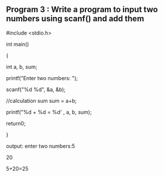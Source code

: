 ## Program 3 : Write a program to input two numbers using scanf() and add them
#include <stdio.h>

int main()

{

int a, b, sum;

printf("Enter two numbers: ");

scanf("%d %d", &a, &b);

//calculation sum
sum = a+b;

printf("%d + %d = %d' , a, b, sum);

return0;

}

output: enter two numbers:5

20

5+20=25
